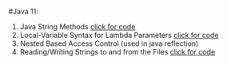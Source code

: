 #Java 11:

1. Java String Methods [click for code](https://github.com/Abrar535/Core-Java-Learning/blob/master/Java%2011/src/JavaStringMethods/Main.java)
2. Local-Variable Syntax for Lambda Parameters [click for code](https://github.com/Abrar535/Core-Java-Learning/tree/master/Java%2011/src/LocalVariableSyntaxForLambaParams)
3. Nested Based Access Control (used in java reflection)
4. Reading/Writing Strings to and from the Files [click for code](https://github.com/Abrar535/Core-Java-Learning/tree/master/Java%2011/src/ReadAndWriteFile)
